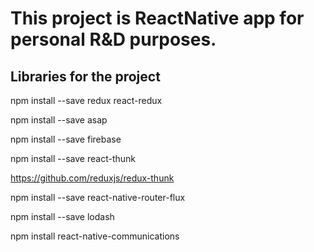 # This project is ReactNative app for personal R&D purposes.

## Libraries for the project
npm install --save redux react-redux

npm install --save asap

npm install --save firebase

npm install --save react-thunk

https://github.com/reduxjs/redux-thunk

npm install --save react-native-router-flux

npm install --save lodash

npm install react-native-communications
